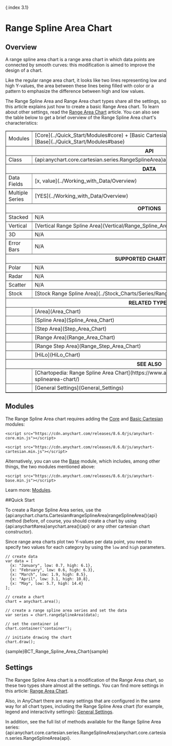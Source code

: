 {:index 3.1}
# Range Spline Area Chart

## Overview

A range spline area chart is a range area chart in which data points are connected by smooth curves: this modification is aimed to improve the design of a chart.

Like the regular range area chart, it looks like two lines representing low and high Y-values, the area between these lines being filled with color or a pattern to emphasize the difference between high and low values.

The Range Spline Area and Range Area chart types share all the settings, so this article explains just how to create a basic Range Area chart. To learn about other settings, read the [Range Area Chart](Range_Area_Chart) article. You can also see the table below to get a brief overview of the Range Spline Area chart's characteristics:

<table border="1" class="seriesTABLE">
<tr><td>Modules</td><td>[Core](../Quick_Start/Modules#core) + [Basic Cartesian](../Quick_Start/Modules#basic_cartesian) / [Base](../Quick_Start/Modules#base)</td></tr>
<tr><th colspan=2>API</th></tr>
<tr><td>Class</td><td>{api:anychart.core.cartesian.series.RangeSplineArea}anychart.core.cartesian.series.RangeSplineArea{api}</td></tr>
<tr><th colspan=2>DATA</th></tr>
<tr><td>Data Fields</td><td>[x, value](../Working_with_Data/Overview)</td></tr>
<tr><td>Multiple Series</td><td>[YES](../Working_with_Data/Overview)</td></tr>
<tr><th colspan=2>OPTIONS</th></tr>
<tr><td>Stacked</td><td>N/A</td></tr>
<tr><td>Vertical</td><td>[Vertical Range Spline Area](Vertical/Range_Spline_Area_Chart)</td></tr>
<tr><td>3D</td><td>N/A</td></tr>
<tr><td>Error Bars</td><td>N/A</td></tr>
<tr><th colspan=2>SUPPORTED CHART PLOTS</th></tr>
<tr><td>Polar</td><td>N/A</td></tr>
<tr><td>Radar</td><td>N/A</td></tr>
<tr><td>Scatter</td><td>N/A</td></tr>
<tr><td>Stock</td><td>[Stock Range Spline Area](../Stock_Charts/Series/Range_Spline_Area)</td></tr>
<tr><th colspan=2>RELATED TYPES</th></tr>
<tr><td></td><td>[Area](Area_Chart)</td></tr>
<tr><td></td><td>[Spline Area](Spline_Area_Chart)</td></tr>
<tr><td></td><td>[Step Area](Step_Area_Chart)</td></tr>
<tr><td></td><td>[Range Area](Range_Area_Chart)</td></tr>
<tr><td></td><td>[Range Step Area](Range_Step_Area_Chart)</td></tr>
<tr><td></td><td>[HiLo](HiLo_Chart)</td></tr>
<tr><th colspan=2>SEE ALSO</th></tr>
<tr><td></td><td>[Chartopedia: Range Spline Area Chart](https://www.anychart.com/chartopedia/chart-types/range-splinearea-chart/)</td></tr>
<tr><td></td><td>[General Settings](General_Settings)</td></tr>
</table>

## Modules

The Range Spline Area chart requires adding the [Core](../Quick_Start/Modules#core) and [Basic Cartesian](../Quick_Start/Modules#basic_cartesian) modules:

```
<script src="https://cdn.anychart.com/releases/8.6.0/js/anychart-core.min.js"></script>
```

```
<script src="https://cdn.anychart.com/releases/8.6.0/js/anychart-cartesian.min.js"></script>
```

Alternatively, you can use the [Base](../Quick_Start/Modules#base) module, which includes, among other things, the two modules mentioned above: 

```
<script src="https://cdn.anychart.com/releases/8.6.0/js/anychart-base.min.js"></script>
```

Learn more: [Modules](../Quick_Start/Modules).

##Quick Start

To create a Range Spline Area series, use the {api:anychart.charts.Cartesian#rangeSplineArea}rangeSplineArea(){api} method (before, of course, you should create a chart by using {api:anychart#area}anychart.area(){api} or any other cartesian chart constructor).

Since range area charts plot two Y-values per data point, you need to specify two values for each category by using the `low` and `high` parameters. 

```
// create data
var data = [
  {x: "January", low: 0.7, high: 6.1},
  {x: "February", low: 0.6, high: 6.3},
  {x: "March", low: 1.9, high: 8.5},
  {x: "April", low: 3.1, high: 10.8},
  {x: "May", low: 5.7, high: 14.4}
];

// create a chart
chart = anychart.area();

// create a range spline area series and set the data
var series = chart.rangeSplineArea(data);

// set the container id
chart.container("container");

// initiate drawing the chart
chart.draw();
```

{sample}BCT\_Range\_Spline\_Area\_Chart{sample}

## Settings

The Rangee Spline Area chart is a modification of the Range Area chart, so these two types share almost all the settings. You can find more settings in this article: [Range Area Chart](Range_Area_Chart).

Also, in AnyChart there are many settings that are configured in the same way for all chart types, including the Range Spline Area chart (for example, legend and interactivity settings): [General Settings](General_Settings).

In addition, see the full list of methods available for the Range Spline Area series: {api:anychart.core.cartesian.series.RangeSplineArea}anychart.core.cartesian.series.RangeSplineArea{api}.